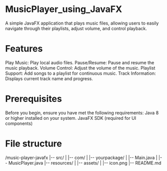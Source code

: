 # MusicPlayer_using_JavaFX
A simple JavaFX application that plays music files, allowing users to easily navigate through their playlists, adjust volume, and control playback.

# Features
Play Music: Play local audio files.
Pause/Resume: Pause and resume the music playback.
Volume Control: Adjust the volume of the music.
Playlist Support: Add songs to a playlist for continuous music.
Track Information: Displays current track name and progress.

# Prerequisites
Before you begin, ensure you have met the following requirements:
Java 8 or higher installed on your system.
JavaFX SDK (required for UI components)

# File structure
/music-player-javafx
|-- src/
|   |-- com/
|       |-- yourpackage/
|           |-- Main.java
|           |-- MusicPlayer.java
|-- resources/
|   |-- assets/
|       |-- icon.png
|-- README.md
